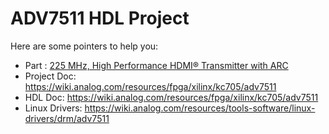 # ADV7511 HDL Project

Here are some pointers to help you:
  * Part : [225 MHz, High Performance HDMI® Transmitter with ARC](https://www.analog.com/adv7511)
  * Project Doc: https://wiki.analog.com/resources/fpga/xilinx/kc705/adv7511
  * HDL Doc: https://wiki.analog.com/resources/fpga/xilinx/kc705/adv7511
  * Linux Drivers: https://wiki.analog.com/resources/tools-software/linux-drivers/drm/adv7511
